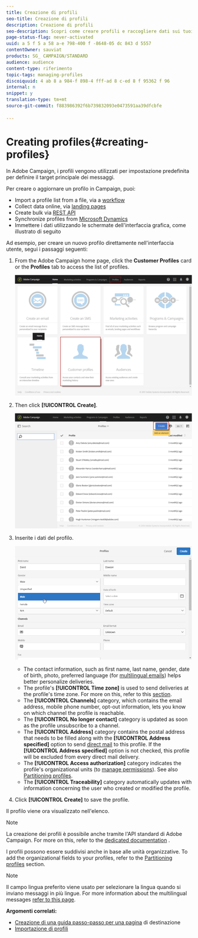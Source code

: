 ```yaml
---
title: Creazione di profili
seo-title: Creazione di profili
description: Creazione di profili
seo-description: Scopri come creare profili e raccogliere dati sui tuoi contatti, utilizzando API, funzionalità di importazione, acquisizione online, aggiornamenti automatici o manuali.
page-status-flag: never-activated
uuid: a 5 f 5 a 58 a-e 798-400 f -8648-05 dc 843 d 5557
contentOwner: sauviat
products: SG_ CAMPAIGN/STANDARD
audience: audience
content-type: riferimento
topic-tags: managing-profiles
discoiquuid: 4 ab 8 a 984-f 898-4 fff-ad 8 c-ed 8 f 95362 f 96
internal: n
snippet: y
translation-type: tm+mt
source-git-commit: f883986392f6b739832093e0473591aa39dfcbfe

---
```



# Creating profiles{#creating-profiles}

In Adobe Campaign, i profili vengono utilizzati per impostazione predefinita per definire il target principale dei messaggi.

Per creare o aggiornare un profilo in Campaign, puoi:

* Import a profile list from a file, via a [workflow](https://helpx.adobe.com/campaign/kt/acs/using/acs-importing-profiles-feature-video-using.html)
* Collect data online, via [landing pages](https://docs.campaign.adobe.com/doc/standard/getting_started/en/ACS_CreateLandingPage.html)
* Create bulk via [REST API](http://docs.campaign.adobe.com/doc/standard/en/api/ACS_API.html)
* Synchronize profiles from [Microsoft Dynamics](https://helpx.adobe.com/campaign/kb/acs-ms-dynamics.html)
* Immettere i dati utilizzando le schermate dell'interfaccia grafica, come illustrato di seguito

Ad esempio, per creare un nuovo profilo direttamente nell'interfaccia utente, segui i passaggi seguenti:

1. From the Adobe Campaign home page, click the **Customer Profiles** card or the **Profiles** tab to access the list of profiles.

   ![](assets/profile_creation_1.png)

1. Then click **[!UICONTROL Create]**.

   ![](assets/profile_creation.png)

1. Inserite i dati del profilo.

   ![](assets/profile_creation1.png)

   * The contact information, such as first name, last name, gender, date of birth, photo, preferred language (for [multilingual emails](../../channels/using/creating-a-multilingual-email.md)) helps better personalize deliveries.
   * The profile's **[!UICONTROL Time zone]** is used to send deliveries at the profile's time zone. For more on this, refer to this [section](../../sending/using/sending-messages-at-the-recipient-s-time-zone.md).
   * The **[!UICONTROL Channels]** category, which contains the email address, mobile phone number, opt-out information, lets you know on which channel the profile is reachable.
   * The **[!UICONTROL No longer contact]** category is updated as soon as the profile unsubscribe to a channel.
   * The **[!UICONTROL Address]** category contains the postal address that needs to be filled along with the **[!UICONTROL Address specified]** option to send [direct mail](../../channels/using/about-direct-mail.md) to this profile. If the **[!UICONTROL Address specified]** option is not checked, this profile will be excluded from every direct mail delivery.
   * The **[!UICONTROL Access authorization]** category indicates the profile's organizational units (to [manage permissions](../../administration/using/about-access-management.md)). See also [Partitioning profiles](../../administration/using/organizational-units.md#partitioning-profiles).
   * The **[!UICONTROL Traceability]** category automatically updates with information concerning the user who created or modified the profile.

1. Click **[!UICONTROL Create]** to save the profile.

Il profilo viene ora visualizzato nell'elenco.

>[!NOTE]
>
>La creazione dei profili è possibile anche tramite l'API standard di Adobe Campaign. For more on this, refer to the [dedicated documentation](https://docs.campaign.adobe.com/doc/standard/en/api/ACS_API.html#creating-profiles) .

I profili possono essere suddivisi anche in base alle unità organizzative. To add the organizational fields to your profiles, refer to the [Partitioning profiles](../../administration/using/organizational-units.md#partitioning-profiles) section.

>[!NOTE]
>
>Il campo lingua preferito viene usato per selezionare la lingua quando si inviano messaggi in più lingue. For more information about the multilingual messages [refer to this page](../../channels/using/creating-a-multilingual-email.md).

**Argomenti correlati:**

* [Creazione di una guida passo-passo per una pagina](https://docs.campaign.adobe.com/doc/standard/getting_started/en/ACS_CreateLandingPage.html) di destinazione
* [Importazione di profili](https://helpx.adobe.com/campaign/kt/acs/using/acs-importing-profiles-feature-video-using.html)


